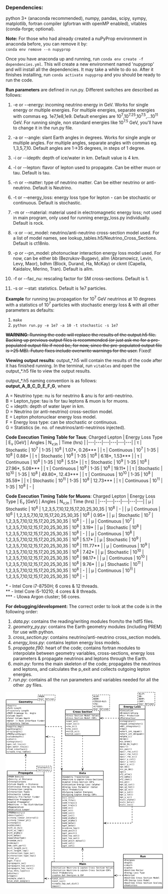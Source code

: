 ### **Dependencies:**
python 3+ (anaconda recommended), numpy, pandas, scipy, sympy, matplotlib, fortran compiler (gfortran with openMP enabled), vitables (conda-forge; optional).

**Note:** For those who had already created a nuPyProp environment in anaconda before, you can remove it by:</br>`conda env remove --n nupyprop`

Once you have anaconda up and running, run `conda env create -f dependencies.yml`. This will create a new environment named 'nupyprop' and will install all the dependencies. It may take a while to do so. After it finishes installing, run `conda activate nupyprop` and you should be ready to run the code.

**Run parameters** are defined in run.py. Different switches are described as follows:

1. -e or --energy: incoming neutrino energy in GeV. Works for single energy or multiple energies. For multiple energies, separate energies with commas eg. 1e7,1e8,1e9. Default energies are 10<sup>7</sup>,10<sup>7.25</sup>,10<sup>7.5</sup>,...10<sup>11</sup> GeV. For running single, non standard energies like 10<sup>7.5</sup> GeV, you'll have to change it in the run.py file.

2. -a or --angle: slant Earth angles in degrees. Works for single angle or multiple angles. For multiple angles, separate angles with commas eg. 1,3,5,7,10. Default angles are 1->35 degrees, in steps of 1 degree.

3. -i or --idepth: depth of ice/water in km. Default value is 4 km.

4. -l or --lepton: flavor of lepton used to propagate. Can be either muon or tau. Default is tau.

5. -n or --matter: type of neutrino matter. Can be either neutrino or anti-neutrino. Default is Neutrino.

6. -t or --energy_loss: energy loss type for lepton - can be stochastic or continuous. Default is stochastic.

7. -m or --material: material used in electromagnetic energy loss; not used in main program, only used for running energy_loss.py individually. Default is rock.

8. -x or --xc_model: neutrino/anti-neutrino cross-section model used. For a list of model names, see lookup_tables.h5/Neutrino_Cross_Sections. Default is ct18nlo. 

9. -p or --pn_model: photonuclear interaction energy loss model used. For now, can be either bb (Bezrukov-Bugaev), allm (Abramowicz, Levin, Levy, Maor), bdhm (Block, Durand, Ha, McKay) or ckmt (Capella, Kaidalov, Merino, Tran). Default is allm.

10. -f or --fac_nu: rescaling factor for SM cross-sections. Default is 1.

11. -s or --stat: statistics. Default is 1e7 particles.

**Example** for running tau propagation for 10<sup>7</sup> GeV neutrinos at 10 degrees with a statistics of 10<sup>7</sup> particles with stochastic energy loss & with all other parameters as defaults:

1. `make`
2. `python run.py -e 1e7 -a 10 -t stochastic -s 1e7`

~~**WARNING**: Running the code will replace the results of the output.h5 file. Backing up previous output files is recommended (or just ask me for a pre-populated output file if need be, for now, since the pre-populated output file is >25 MB). Future fixes include overwrite warnings for the user.~~ Fixed!

**Viewing output results**:
output_\*.h5 will contain the results of the code after it has finished running. In the terminal, run `vitables` and open the output_\*.h5 file to view the output results.

output_\*.h5 naming convention is as follows:</br>
**output_A_B_C_D_E_F_G**, where

A = Neutrino type: nu is for neutrino & anu is for anti-neutrino.</br>
B = Lepton_type: tau is for tau leptons & muon is for muons.</br>
C = idepth: depth of water layer in km.</br>
D = Neutrino (or anti-neutrino) cross-section model.</br>
E = Lepton photonuclear energy loss model.</br>
F = Energy loss type: can be stochastic or continuous.</br>
G = Statistics (ie. no. of neutrinos/anti-neutrinos injected).

**Code Execution Timing Table for Taus**:
Charged Lepton | Energy Loss Type | E<sub>&nu;</sub> [GeV] | Angles | N<sub>&nu;;in</sub> | Time (hrs) |
|---|---|---|---|---|---|
| &tau; | Stochastic | 10<sup>7</sup> | 1-35 | 10<sup>8</sup> | 1.07*, 0.26*** |
| &tau; | Continuous | 10<sup>7</sup> | 1-35 | 10<sup>8</sup> | 0.88* |
| &tau; | Stochastic | 10<sup>8</sup> | 1-35 | 10<sup>8</sup> | 6.18*, 1.53*** |
| &tau; | Continuous | 10<sup>8</sup> | 1-35 | 10<sup>8</sup> | 5.51* |
| &tau; | Stochastic | 10<sup>9</sup> | 1-35 | 10<sup>8</sup> | 27.96*, 5.08*** |
| &tau; | Continuous | 10<sup>9</sup> | 1-35 | 10<sup>8</sup> | 19.11* |
| &tau; | Stochastic | 10<sup>10</sup> | 1-35 | 10<sup>8</sup> | 49.80*, 12.43*** |
| &tau; | Continuous | 10<sup>10</sup> | 1-35 | 10<sup>8</sup> | 35.59* |
| &tau; | Stochastic | 10<sup>11</sup> | 1-35 | 10<sup>8</sup> | 12.73*** |
| &tau; | Continuous | 10<sup>11</sup> | 1-35 | 10<sup>8</sup> | - |

**Code Execution Timing Table for Muons**:
Charged Lepton | Energy Loss Type | E<sub>&nu;</sub> [GeV] | Angles | N<sub>&nu;;in</sub> | Time (hrs) |
|---|---|---|---|---|---|
| &mu; | Stochastic | 10<sup>6</sup> | 1,2,3,5,7,10,12,15,17,20,25,30,35 | 10<sup>8</sup> | - |
| &mu; | Continuous | 10<sup>6</sup> | 1,2,3,5,7,10,12,15,17,20,25,30,35 | 10<sup>8</sup> | 0.95* |
| &mu; | Stochastic | 10<sup>7</sup> | 1,2,3,5,7,10,12,15,17,20,25,30,35 | 10<sup>8</sup> | - |
| &mu; | Continuous | 10<sup>7</sup> | 1,2,3,5,7,10,12,15,17,20,25,30,35 | 10<sup>8</sup> | 3.19* |
| &mu; | Stochastic | 10<sup>8</sup> | 1,2,3,5,7,10,12,15,17,20,25,30,35 | 10<sup>8</sup> | - |
| &mu; | Continuous | 10<sup>8</sup> | 1,2,3,5,7,10,12,15,17,20,25,30,35 | 10<sup>8</sup> | 5.17* |
| &mu; | Stochastic | 10<sup>9</sup> | 1,2,3,5,7,10,12,15,17,20,25,30,35 | 10<sup>8</sup> | 111.77** |
| &mu; | Continuous | 10<sup>9</sup> | 1,2,3,5,7,10,12,15,17,20,25,30,35 | 10<sup>8</sup> | 7.42* |
| &mu; | Stochastic | 10<sup>10</sup> | 1,2,3,5,7,10,12,15,17,20,25,30,35 | 10<sup>8</sup> | 98.17* |
| &mu; | Continuous | 10<sup>10</sup> | 1,2,3,5,7,10,12,15,17,20,25,30,35 | 10<sup>8</sup> | 9.76* |
| &mu; | Stochastic | 10<sup>11</sup> | 1,2,3,5,7,10,12,15,17,20,25,30,35 | 10<sup>8</sup> | - |
| &mu; | Continuous | 10<sup>11</sup> | 1,2,3,5,7,10,12,15,17,20,25,30,35 | 10<sup>8</sup> | - |

\* - Intel Core i7-8750H; 6 cores & 12 threads.</br>
\** - Intel Core i5-10210; 4 cores & 8 threads.</br>
\*** - UIowa Argon cluster; 56 cores.

**For debugging/development:**
The correct order to look at the code is in the following order:

1. _data.py_: contains the reading/writing modules from/to the hdf5 files.
2. _geometry_py.py_: contains the Earth geometry modules (including PREM) for use with python.
3. _cross_section.py_: contains neutrino/anti-neutrino cross_section models.
4. _energy_loss.py_: contains lepton energy loss models.
5. _propagate.f90_: heart of the code; contains fortran modules to interpolate between geometry variables, cross-sections, energy loss parameters & propagate neutrinos and leptons through the Earth.
6. _main.py_: forms the main skeleton of the code; propagates the neutrinos and leptons, and calculates the p_exit and collects outgoing lepton energies.
7. _run.py_: contains all the run parameters and variables needed for all the other .py files.

![UML Diagram](/figures/nupyprop_uml_full.png)
